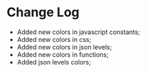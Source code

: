 # Change Log

* Added new colors in javascript constants;
* Added new colors in css;
* Added new colors in json levels;
* Added new colors in functions;
* Added json levels colors;